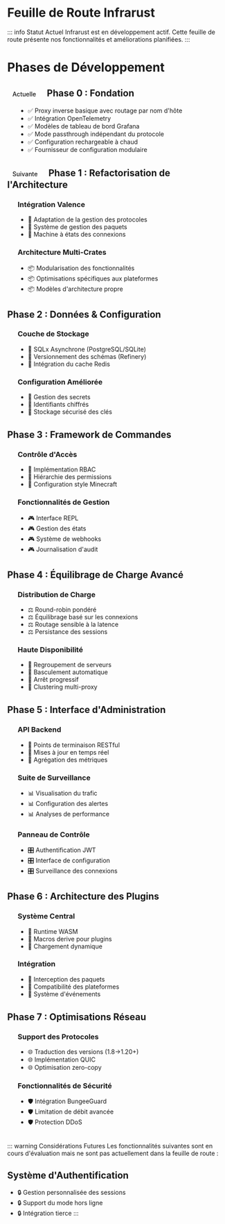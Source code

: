 # Feuille de Route Infrarust

<style>
.feature-list {
  padding-left: 1.5rem;
  margin-bottom: 2rem;
}

.phase-badge {
  display: inline-block;
  padding: 0.25rem 0.75rem;
  border-radius: 1rem;
  font-size: 0.875rem;
  font-weight: 500;
  margin-right: 0.5rem;
}

.phase-badge.current {
  background: var(--vp-c-brand-1);
  color: var(--vp-c-soft-3);
}

.phase-badge.next {
  background: var(--vp-c-default-1);
}

.completed {
  color: var(--vp-c-green);
}
</style>

::: info Statut Actuel
Infrarust est en développement actif. Cette feuille de route présente nos fonctionnalités et améliorations planifiées.
:::

# Phases de Développement

## <span class="phase-badge current">Actuelle</span> Phase 0 : Fondation

<div class="feature-list completed">

- ✅ Proxy inverse basique avec routage par nom d'hôte
- ✅ Intégration OpenTelemetry
- ✅ Modèles de tableau de bord Grafana
- ✅ Mode passthrough indépendant du protocole
- ✅ Configuration rechargeable à chaud
- ✅ Fournisseur de configuration modulaire

</div>

## <span class="phase-badge next">Suivante</span> Phase 1 : Refactorisation de l'Architecture

<div class="feature-list">

### Intégration Valence

- 🔄 Adaptation de la gestion des protocoles
- 🔄 Système de gestion des paquets
- 🔄 Machine à états des connexions

### Architecture Multi-Crates

- 📦 Modularisation des fonctionnalités
- 📦 Optimisations spécifiques aux plateformes
- 📦 Modèles d'architecture propre

</div>

## Phase 2 : Données & Configuration

<div class="feature-list">

### Couche de Stockage

- 💾 SQLx Asynchrone (PostgreSQL/SQLite)
- 💾 Versionnement des schémas (Refinery)
- 💾 Intégration du cache Redis

### Configuration Améliorée

- 🔐 Gestion des secrets
- 🔐 Identifiants chiffrés
- 🔐 Stockage sécurisé des clés

</div>

## Phase 3 : Framework de Commandes

<div class="feature-list">

### Contrôle d'Accès

- 👥 Implémentation RBAC
- 👥 Hiérarchie des permissions
- 👥 Configuration style Minecraft

### Fonctionnalités de Gestion

- 🎮 Interface REPL
- 🎮 Gestion des états
- 🎮 Système de webhooks
- 🎮 Journalisation d'audit

</div>

## Phase 4 : Équilibrage de Charge Avancé

<div class="feature-list">

### Distribution de Charge

- ⚖️ Round-robin pondéré
- ⚖️ Équilibrage basé sur les connexions
- ⚖️ Routage sensible à la latence
- ⚖️ Persistance des sessions

### Haute Disponibilité

- 🔄 Regroupement de serveurs
- 🔄 Basculement automatique
- 🔄 Arrêt progressif
- 🔄 Clustering multi-proxy

</div>

## Phase 5 : Interface d'Administration

<div class="feature-list">

### API Backend

- 🔌 Points de terminaison RESTful
- 🔌 Mises à jour en temps réel
- 🔌 Agrégation des métriques

### Suite de Surveillance

- 📊 Visualisation du trafic
- 📊 Configuration des alertes
- 📊 Analyses de performance

### Panneau de Contrôle

- 🎛️ Authentification JWT
- 🎛️ Interface de configuration
- 🎛️ Surveillance des connexions

</div>

## Phase 6 : Architecture des Plugins

<div class="feature-list">

### Système Central

- 🧩 Runtime WASM
- 🧩 Macros derive pour plugins
- 🧩 Chargement dynamique

### Intégration

- 🔌 Interception des paquets
- 🔌 Compatibilité des plateformes
- 🔌 Système d'événements

</div>

## Phase 7 : Optimisations Réseau

<div class="feature-list">

### Support des Protocoles

- 🌐 Traduction des versions (1.8→1.20+)
- 🌐 Implémentation QUIC
- 🌐 Optimisation zero-copy

### Fonctionnalités de Sécurité

- 🛡️ Intégration BungeeGuard
- 🛡️ Limitation de débit avancée
- 🛡️ Protection DDoS

</div>

::: warning Considérations Futures
Les fonctionnalités suivantes sont en cours d'évaluation mais ne sont pas actuellement dans la feuille de route :

## Système d'Authentification

- 🔒 Gestion personnalisée des sessions
- 🔒 Support du mode hors ligne
- 🔒 Intégration tierce
:::

